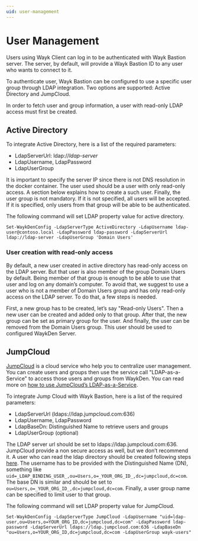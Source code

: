 ```yaml
---
uid: user-management
---
```


# User Management

Users using Wayk Client can log in to be authenticated with Wayk Bastion server. The server, by default, will provide a Wayk Bastion ID to any user who wants to connect to it.

To authenticate user, Wayk Bastion can be configured to use a specific user group through LDAP integration. Two options are supported: Active Directory and JumpCloud.

In order to fetch user and group information, a user with read-only LDAP access must first be created.

## Active Directory

To integrate Active Directory, here is a list of the required parameters:

-   LdapServerUrl: ldap://*ldap-server*
-   LdapUsername, LdapPassword
-   LdapUserGroup

It is important to specify the server IP since there is not DNS resolution in the docker container. The user used should be a user with only read-only access. A section below explains how to create a such user. Finally, the user group is not mandatory. If it is not specified, all users will be accepted. If it is specified, only users from that group will be able to be authenticated.

The following command will set LDAP property value for active directory.

    Set-WaykDenConfig -LdapServerType ActiveDirectory -LdapUsername ldap-user@contoso.local -LdapPassword ldap-password -LdapServerUrl ldap://ldap-server -LdapUserGroup 'Domain Users'

### User creation with read-only access

By default, a new user created in active directory has read-only access on the LDAP server. But that user is also member of the group Domain Users by default. Being member of that group is enough to be able to use that user and log on any domain’s computer. To avoid that, we suggest to use a user who is not a member of Domain Users group and has only read-only access on the LDAP server. To do that, a few steps is needed.

First, a new group has to be created, let’s say "Read-only Users". Then a new user can be created and added only to that group. After that, the new group can be set as primary group for the user. And finally, the user can be removed from the Domain Users group. This user should be used to configured WaykDen Server.

## JumpCloud

[JumpCloud](https://jumpcloud.com/) is a cloud service who help you to centralize user management. You can create users and groups then use the service call "LDAP-as-a-Service" to access those users and groups from WaykDen. You can read more on [how to use JumpCloud’s LDAP-as-a-Service](https://support.jumpcloud.com/customer/en/portal/articles/2439911-using-jumpcloud-s-ldap-as-a-service).

To integrate Jump Cloud with Wayk Bastion, here is a list of the required parameters:

-   LdapServerUrl (ldaps://ldap.jumpcloud.com:636)
-   LdapUsername, LdapPassword
-   LdapBaseDn: Distinguished Name to retrieve users and groups
-   LdapUserGroup (optional)

The LDAP server url should be set to ldaps://ldap.jumpcloud.com:636. JumpCloud provide a non secure access as well, but we don’t recommend it. A user who can read the ldap directory should be created following steps [here](https://support.jumpcloud.com/customer/en/portal/articles/2439911-using-jumpcloud-s-ldap-as-a-service#createuser). The username has to be provided with the Distinguished Name (DN), something like `uid=_LDAP_BINDING_USER_,ou=Users,o=_YOUR_ORG_ID_,dc=jumpcloud,dc=com`. The base DN is similar and should be set to `ou=Users,o=_YOUR_ORG_ID_,dc=jumpcloud,dc=com`. Finally, a user group name can be specified to limit user to that group.

The following command will set LDAP property value for JumpCloud.

    Set-WaykDenConfig -LdapServerType JumpCloud -LdapUsername "uid=ldap-user,ou=Users,o=YOUR_ORG_ID,dc=jumpcloud,dc=com" -LdapPassword ldap-password -LdapServerUrl ldaps://ldap.jumpcloud.com:636 -LdapBaseDn "ou=Users,o=YOUR_ORG_ID,dc=jumpcloud,dc=com -LdapUserGroup wayk-users"
